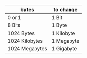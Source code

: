 |bytes|to change|
|------|-----|
|0 or 1|1 Bit|
|8 Bits|1 Byte|
|1024 Bytes|1 Kilobyte|
|1024 Kilobytes|1 Megabyte|
|1024 Megabytes|1 Gigabyte|